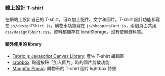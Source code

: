 ### 線上設計 T-shirt

在網站上設計自己的 T-shirt，可以加上配件、文字和圖片。T-shirt 設計功能都寫在 `js/designTShirt.js`，購物車功能寫在 `js/shoppingCart.js`，兩個頁面共用 `css/designTShirt.css`。資料都儲存在 localStorage，沒有使用資料庫。

#### 額外使用的 library

* [Fabric.js Javascript Canvas Library](http://fabricjs.com/): 產生 T-shirt 編輯區
* [cropbox](https://github.com/hongkhanh/cropbox): 點選按鈕「加入圖片」時的圖片剪裁功能
* [Magnific Popup](http://dimsemenov.com/plugins/magnific-popup/): 購物車的 T-shirt 圖片 lightbox 特效

